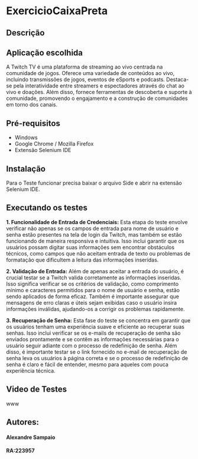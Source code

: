 # ExercicioCaixaPreta
## Descrição
## Aplicação escolhida
A Twitch TV é uma plataforma de streaming ao vivo centrada na comunidade de jogos. Oferece uma variedade de conteúdos ao vivo, incluindo transmissões de jogos, eventos de eSports e podcasts. Destaca-se pela interatividade entre streamers e espectadores através do chat ao vivo e doações. Além disso, fornece ferramentas de descoberta e suporte à comunidade, promovendo o engajamento e a construção de comunidades em torno dos canais.
## Pré-requisitos
- Windows
- Google Chrome / Mozilla Firefox
- Extensão Selenium IDE
## Instalação
Para o Teste funcionar precisa baixar o arquivo Side e abrir na extensão Selenium IDE.
## Executando os testes
**1. Funcionalidade de Entrada de Credenciais:**
Esta etapa do teste envolve verificar não apenas se os campos de entrada para nome de usuário e senha estão presentes na tela de login da Twitch, mas também se estão funcionando de maneira responsiva e intuitiva. Isso inclui garantir que os usuários possam digitar suas informações sem encontrar obstáculos técnicos, como campos que não aceitam entrada de texto ou problemas de formatação que dificultem a leitura das informações inseridas.

**2. Validação de Entrada:**
Além de apenas aceitar a entrada do usuário, é crucial testar se a Twitch valida corretamente as informações inseridas. Isso significa verificar se os critérios de validação, como comprimento mínimo e caracteres permitidos para o nome de usuário e senha, estão sendo aplicados de forma eficaz. Também é importante assegurar que mensagens de erro claras e úteis sejam exibidas caso o usuário insira informações inválidas, ajudando-os a corrigir os problemas rapidamente.

**3. Recuperação de Senha:**
Esta fase do teste se concentra em garantir que os usuários tenham uma experiência suave e eficiente ao recuperar suas senhas. Isso inclui verificar se os e-mails de recuperação de senha são enviados prontamente e se contêm as informações necessárias para o usuário seguir adiante com o processo de redefinição de senha. Além disso, é importante testar se o link fornecido no e-mail de recuperação de senha leva os usuários à página correta e se o processo de redefinição de senha é claro e fácil de entender, mesmo para aqueles com pouca experiência técnica.
## Video de Testes
www
## Autores:
#### Alexandre Sampaio
#### RA:223957
